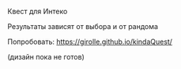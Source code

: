 Квест для Интеко <p></p>
Результаты зависят от выбора и от рандома<p></p>
Попробовать: https://girolle.github.io/kindaQuest/<p></p>
(дизайн пока не готов)

